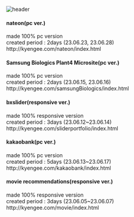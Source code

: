 ![header](https://capsule-render.vercel.app/api?type=waving&color=timeGradient&text=Welcome%20to%20Kyengee's%20GitHub&animation=twinkling&fontSize=30&fontAlignY=40&fontAlign=70&height=250)

<h4>nateon(pc ver.)</h4>
made 100%  pc version <br>
created period : 2days (23.06.23, 23.06.28)<br>
http://kyengee.com/nateon/index.html

<br>

<h4>Samsung Biologics Plant4 Microsite(pc ver.)</h4>
made 100% pc version <br>
created period : 2days (23.06.15, 23.06.16)<br>
http://kyengee.com/samsungBiologics/index.html

<br>

<h4>bxslider(responsive ver.)</h4>
made 100% responsive version<br>
created period : 3days (23.06.12~23.06.14)<br>
http://kyengee.com/sliderportfolio/index.html

<br>

<h4>kakaobank(pc ver.)</h4>
made 100% pc version<br>
created period : 5days (23.06.13~23.06.17)<br>
http://kyengee.com/kakaobank/index.html


<br>

<h4>movie recommendations(responsive ver.)</h4>
made 100% responsive version<br>
created period : 3days (23.06.05~23.06.07)<br>
http://kyengee.com/movie/index.html


<br><br><br>



